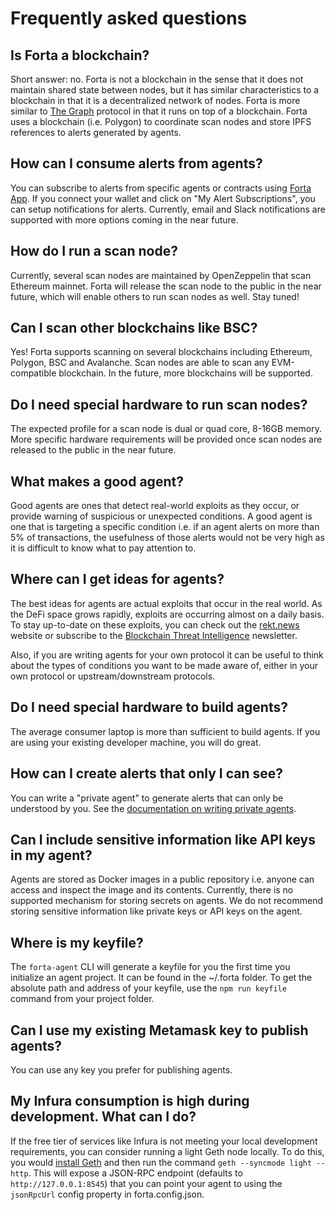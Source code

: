 # Frequently asked questions

## Is Forta a blockchain?

Short answer: no. Forta is not a blockchain in the sense that it does not maintain shared state between nodes, but it has similar characteristics to a blockchain in that it is a decentralized network of nodes. Forta is more similar to [The Graph](https://thegraph.com/en/) protocol in that it runs on top of a blockchain. Forta uses a blockchain (i.e. Polygon) to coordinate scan nodes and store IPFS references to alerts generated by agents.

## How can I consume alerts from agents?

You can subscribe to alerts from specific agents or contracts using [Forta App](https://app.forta.network/). If you connect your wallet and click on "My Alert Subscriptions", you can setup notifications for alerts. Currently, email and Slack notifications are supported with more options coming in the near future.

## How do I run a scan node?

Currently, several scan nodes are maintained by OpenZeppelin that scan Ethereum mainnet. Forta will release the scan node to the public in the near future, which will enable others to run scan nodes as well. Stay tuned!

## Can I scan other blockchains like BSC?

Yes! Forta supports scanning on several blockchains including Ethereum, Polygon, BSC and Avalanche. Scan nodes are able to scan any EVM-compatible blockchain. In the future, more blockchains will be supported.

## Do I need special hardware to run scan nodes?

The expected profile for a scan node is dual or quad core, 8-16GB memory. More specific hardware requirements will be provided once scan nodes are released to the public in the near future.

## What makes a good agent?

Good agents are ones that detect real-world exploits as they occur, or provide warning of suspicious or unexpected conditions. A good agent is one that is targeting a specific condition i.e. if an agent alerts on more than 5% of transactions, the usefulness of those alerts would not be very high as it is difficult to know what to pay attention to.

## Where can I get ideas for agents?

The best ideas for agents are actual exploits that occur in the real world. As the DeFi space grows rapidly, exploits are occurring almost on a daily basis. To stay up-to-date on these exploits, you can check out the [rekt.news](https://rekt.news/) website or subscribe to the [Blockchain Threat Intelligence](https://www.blockthreat.io/) newsletter.

Also, if you are writing agents for your own protocol it can be useful to think about the types of conditions you want to be made aware of, either in your own protocol or upstream/downstream protocols.

## Do I need special hardware to build agents?

The average consumer laptop is more than sufficient to build agents. If you are using your existing developer machine, you will do great.

## How can I create alerts that only I can see?

You can write a "private agent" to generate alerts that can only be understood by you. See the [documentation on writing private agents](private-alerts.md).

## Can I include sensitive information like API keys in my agent?

Agents are stored as Docker images in a public repository i.e. anyone can access and inspect the image and its contents. Currently, there is no supported mechanism for storing secrets on agents. We do not recommend storing sensitive information like private keys or API keys on the agent.

## Where is my keyfile?

The `forta-agent` CLI will generate a keyfile for you the first time you initialize an agent project. It can be found in the ~/.forta folder. To get the absolute path and address of your keyfile, use the `npm run keyfile` command from your project folder.

## Can I use my existing Metamask key to publish agents?

You can use any key you prefer for publishing agents.

## My Infura consumption is high during development. What can I do?

If the free tier of services like Infura is not meeting your local development requirements, you can consider running a light Geth node locally. To do this, you would [install Geth](https://geth.ethereum.org/docs/install-and-build/installing-geth) and then run the command `geth --syncmode light --http`. This will expose a JSON-RPC endpoint (defaults to `http://127.0.0.1:8545`) that you can point your agent to using the `jsonRpcUrl` config property in forta.config.json.
